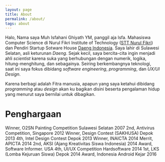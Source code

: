 ```yaml
---
layout: page
title: About
permalink: /about/
tags: about
---
```


Halo, Nama saya Muh Isfahani Ghiyath YM, panggil aja Isfa. Mahasiswa Computer Science di Nurul Fikri Institute of Technology ([STT Nurul Fikri](http://unf.ac.id)) dan Pendiri Startup Sotware House [Daeng Indonesia](https://daeng.id). Saya lahir di Sulawesi Selatan, asli keturunan *Daeng*. Sejak kecil, saya bercita-cita ingin menjadi ahli *scientist* karena suka yang berhubungan dengan numerik, logika, hitung-menghitung, dan sebagainya. Seiring berkembangnya teknologi, saat ini saya fokus dibidang *software engineering*, *programming*, dan *UX/UI Design*.

Karena berbagi adalah Fitra manusia, apapun yang saya ketahui dibidang *programming* atau *design* akan ku bagikan disini beserta pengalaman hidup yang menurut saya bernilai untuk dibagikan.

# Penghargaan
Winner, O2SN Painting Competition Sulawesi Selatan 2007
2nd, Antivirus Competition, Singapore 2012
Winner, Design Contest (SAKHUSA) Depok 2013
4th, Intel Design Contest Depok 2013
Winner, INAICTA 2014
Merrit, APICTA 2014
2nd, AKSI (Ajang Kreativitas Siswa Indonesia) 2014
Award, Software Informer. USA
4th, UI/UX Competition Hardsoftware 2014
1st, LKS (Lomba Kejuruan Siswa) Depok 2014
Award, Indonesia Android Kejar 2016